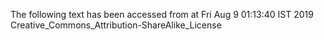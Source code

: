 The following text has been accessed from at Fri Aug 9 01:13:40 IST 2019
Creative_Commons_Attribution-ShareAlike_License
